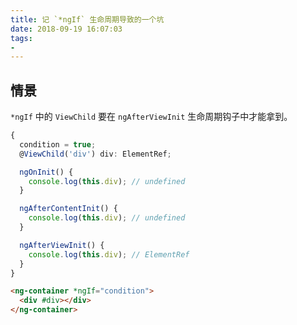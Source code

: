 ```yaml
---
title: 记 `*ngIf` 生命周期导致的一个坑
date: 2018-09-19 16:07:03
tags:
- 
---
```


## 情景

`*ngIf` 中的 `ViewChild` 要在 `ngAfterViewInit` 生命周期钩子中才能拿到。

```ts
{
  condition = true;
  @ViewChild('div') div: ElementRef;

  ngOnInit() {
    console.log(this.div); // undefined
  }

  ngAfterContentInit() {
    console.log(this.div); // undefined
  }

  ngAfterViewInit() {
    console.log(this.div); // ElementRef
  }
}
```

```html
<ng-container *ngIf="condition">
  <div #div></div>
</ng-container>
```






